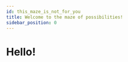 ```yaml
---
id: this_maze_is_not_for_you
title: Welcome to the maze of possibilities!
sidebar_position: 0
---
```


# Hello!
